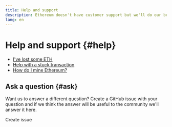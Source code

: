 ```yaml
---
title: Help and support
description: Ethereum doesn't have customer support but we'll do our best to point you in the right direction for common problems and confusion areas.
lang: en
---
```


# Help and support {#help}

- [I've lost some ETH](/help/lost-eth/)
- [Help with a stuck transaction](/help/stuck-transaction/)
- [How do I mine Ethereum?](/help/mining-ethereum/)

<Divider />

## Ask a question {#ask}

Want us to answer a different question? Create a GitHub issue with your question and if we think the answer will be useful to the community we'll answer it here.

<ButtonLink to="https://github.com/ethereum/ethereum-org-website/issues/new?assignees=&labels=Type%3A+Feature&template=support_question.md&title=">Create issue</ButtonLink>
